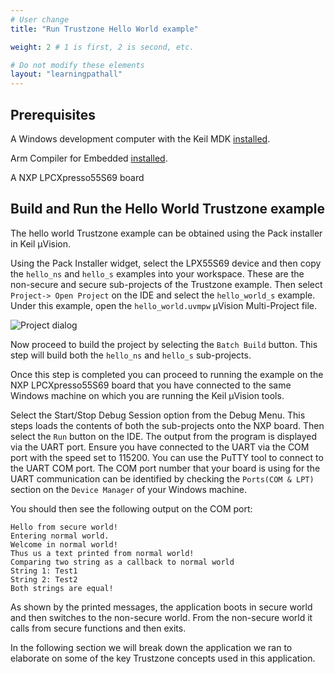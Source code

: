 ```yaml
---
# User change
title: "Run Trustzone Hello World example"

weight: 2 # 1 is first, 2 is second, etc.

# Do not modify these elements
layout: "learningpathall"
---
```


## Prerequisites

A Windows development computer with the Keil MDK [installed](/install-tools/mdk).

Arm Compiler for Embedded [installed](/install-tools/armclang).

A NXP LPCXpresso55S69 board

## Build and Run the Hello World Trustzone example

The hello world Trustzone example can be obtained using the Pack installer in Keil µVision. 

Using the Pack Installer widget, select the LPX55S69 device and then copy the `hello_ns` and `hello_s` examples into your workspace. These are the non-secure and secure sub-projects of the Trustzone example. Then select `Project-> Open Project` on the IDE and select the `hello_world_s` example. Under this example, open the `hello_world.uvmpw` µVision Multi-Project file.

![Project dialog](nxp-trustzone.png "Hello world Trustzone project")

Now proceed to build the project by selecting the `Batch Build` button. This step will build both the `hello_ns` and `hello_s` sub-projects. 

Once this step is completed you can proceed to running the example on the NXP LPCXpresso55S69 board that you have connected to the same Windows machine on which you are running the Keil µVision tools.

Select the Start/Stop Debug Session option from the Debug Menu. This steps loads the contents of both the sub-projects onto the NXP board. Then select the `Run` button on the IDE. The output from the program is displayed via the UART port. Ensure you have connected to the UART via the COM port with the speed set to 115200. You can use the PuTTY tool to connect to the UART COM port. The COM port number that your board is using for the UART communication can be identified by checking the `Ports(COM & LPT)` section on the `Device Manager` of your Windows machine.

You should then see the following output on the COM port:

```console
Hello from secure world!
Entering normal world.
Welcome in normal world!
Thus us a text printed from normal world!
Comparing two string as a callback to normal world
String 1: Test1
String 2: Test2
Both strings are equal!
```

As shown by the printed messages, the application boots in secure world and then switches to the non-secure world. From the non-secure world it calls from secure functions and then exits. 

In the following section we will break down the application we ran to elaborate on some of the key Trustzone concepts used in this application.

